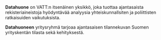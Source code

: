 **Datahuone** on VATT:n itsenäinen yksikkö, joka tuottaa ajantasaista rekisteriaineistoja hyödyntävää analyysia yhteiskunnallsiten ja poliittisten ratkaisuiden vaikutuksista. 

**Datahuoneen** yritysryhmä tarjoaa ajantasaisen tilannekuvan Suomen yrityskentän tilasta sekä kehityksestä. 